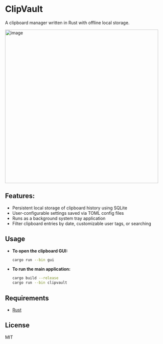 # ClipVault
A clipboard manager written in Rust with offline local storage.

<img width="500" height="500" alt="image" src="https://github.com/user-attachments/assets/3cf3296d-c29b-4089-8cd7-588dbb31de64" />

## Features:
- Persistent local storage of clipboard history using SQLite
- User-configurable settings saved via TOML config files
- Runs as a background system tray application
- Filter clipboard entries by date, customizable user tags, or searching

## Usage

- **To open the clipboard GUI:**
    ```sh
    cargo run --bin gui
    ```

- **To run the main application:**
    ```sh
    cargo build --release
    cargo run --bin clipvault
    ```

## Requirements

- [Rust](https://www.rust-lang.org/tools/install)

## License

MIT
